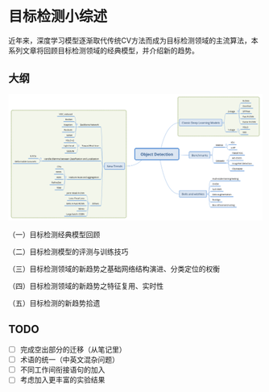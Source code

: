 # 目标检测小综述

近年来，深度学习模型逐渐取代传统CV方法而成为目标检测领域的主流算法，本系列文章将回顾目标检测领域的经典模型，并介绍新的趋势。

## 大纲

![overview](img/overview.png)

（一）目标检测经典模型回顾

（二）目标检测模型的评测与训练技巧

（三）目标检测领域的新趋势之基础网络结构演进、分类定位的权衡

（四）目标检测领域的新趋势之特征复用、实时性

（五）目标检测的新趋势拾遗


## TODO
- [ ] 完成空出部分的迁移（从笔记里）
- [ ] 术语的统一（中英文混杂问题）
- [ ] 不同工作间衔接语句的加入
- [ ] 考虑加入更丰富的实验结果
